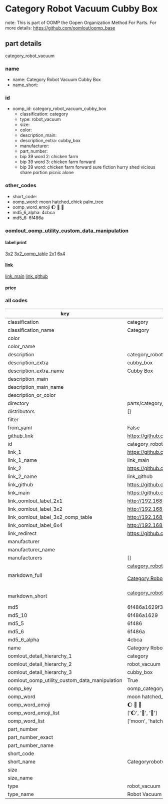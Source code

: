 # Category Robot Vacuum Cubby Box  

note: This is part of OOMP the Oopen Organization Method For Parts. For more details: https://github.com/oomlout/oomp_base

##  part details
  



category_robot_vacuum



### name
* name: Category Robot Vacuum Cubby Box
* name_short: 
### id
* oomp_id: category_robot_vacuum_cubby_box
  * classification: category
  * type: robot_vacuum
  * size: 
  * color: 
  * description_main: 
  * description_extra: cubby_box
  * manufacturer: 
  * part_number: 
  * bip 39 word 2: chicken farm
  * bip 39 word 3: chicken farm forward
  * bip 39 word: chicken farm forward sure fiction hurry shed vicious share portion picnic alone

### other_codes
* short_code: 
* oomp_word: moon hatched_chick palm_tree
* oomp_word_emoji :moon: :hatched_chick: :palm_tree:
* md5_6_alpha: 4cbca
* md5_6: 6f486a






### oomlout_oomp_utility_custom_data_manipulation
#### label print
[3x2](http://192.168.1.245:1112/?label=oomp%204cbca)
[3x2_oomp_table](http://192.168.1.108:1112/?label=oomp%204cbca)
[2x1](http://192.168.1.242:1112/?label=oomp%204cbca)
[6x4](http://192.168.1.55:1112/?label=oomp%204cbca)    

#### link

[link_main](https://github.com/oomlout/oomlout_oomp_version_1_messy/tree/main/parts/category_robot_vacuum_cubby_box) [link_github](https://github.com/oomlout/oomlout_oomp_version_1_messy/tree/main/parts/category_robot_vacuum_cubby_box)                             

#### price







### all codes 
| key | value |  
| --- | --- |  
| classification | category |  
| classification_name | Category |  
| color |  |  
| color_name |  |  
| description | category_robot_vacuum |  
| description_extra | cubby_box |  
| description_extra_name | Cubby Box |  
| description_main |  |  
| description_main_name |  |  
| description_or_color |   |  
| directory | parts/category_robot_vacuum_cubby_box |  
| distributors | [] |  
| filter |  |  
| from_yaml | False |  
| github_link | https://github.com/oomlout/oomlout_oomp_part_src/tree/main/parts/category_robot_vacuum_cubby_box |  
| id | category_robot_vacuum_cubby_box |  
| link_1 | https://github.com/oomlout/oomlout_oomp_version_1_messy/tree/main/parts/category_robot_vacuum_cubby_box |  
| link_1_name | link_main |  
| link_2 | https://github.com/oomlout/oomlout_oomp_version_1_messy/tree/main/parts/category_robot_vacuum_cubby_box |  
| link_2_name | link_github |  
| link_github | https://github.com/oomlout/oomlout_oomp_version_1_messy/tree/main/parts/category_robot_vacuum_cubby_box |  
| link_main | https://github.com/oomlout/oomlout_oomp_version_1_messy/tree/main/parts/category_robot_vacuum_cubby_box |  
| link_oomlout_label_2x1 | http://192.168.1.242:1112/?label=oomp%204cbca |  
| link_oomlout_label_3x2 | http://192.168.1.245:1112/?label=oomp%204cbca |  
| link_oomlout_label_3x2_oomp_table | http://192.168.1.108:1112/?label=oomp%204cbca |  
| link_oomlout_label_6x4 | http://192.168.1.55:1112/?label=oomp%204cbca |  
| link_redirect | https://github.com/oomlout/oomlout_oomp_version_1_messy/tree/main/parts/category_robot_vacuum_cubby_box |  
| manufacturer |  |  
| manufacturer_name |  |  
| manufacturers | [] |  
| markdown_full | [category_robot_vacuum_cubby_box](none)<br>[](none)<br>[Category Robot Vacuum Cubby Box](none)<br><br> |  
| markdown_short | [category_robot_vacuum_cubby_box](none)<br><br> |  
| md5 | 6f486a1629f398a9beaaeda0b794c93d |  
| md5_10 | 6f486a1629 |  
| md5_5 | 6f486 |  
| md5_6 | 6f486a |  
| md5_6_alpha | 4cbca |  
| name | Category Robot Vacuum Cubby Box |  
| oomlout_detail_hierarchy_1 | category |  
| oomlout_detail_hierarchy_2 | robot_vacuum |  
| oomlout_detail_hierarchy_3 | cubby_box |  
| oomlout_oomp_utility_custom_data_manipulation | True |  
| oomp_key | oomp_category_robot_vacuum_cubby_box |  
| oomp_word | moon hatched_chick palm_tree |  
| oomp_word_emoji | :moon: :hatched_chick: :palm_tree: |  
| oomp_word_emoji_list | [':moon:', ':hatched_chick:', ':palm_tree:'] |  
| oomp_word_list | ['moon', 'hatched_chick', 'palm_tree'] |  
| part_number |  |  
| part_number_exact |  |  
| part_number_name |  |  
| short_code |  |  
| short_name | Categoryrobotvacuum |  
| size |  |  
| size_name |  |  
| type | robot_vacuum |  
| type_name | Robot Vacuum |  
